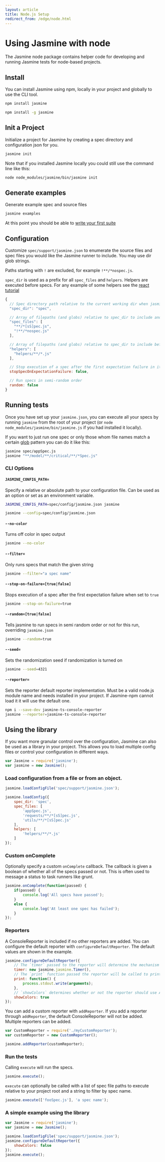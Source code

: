 ```yaml
---
layout: article
title: Node.js Setup
redirect_from: /edge/node.html
---
```


# Using Jasmine with node

The Jasmine node package contains helper code for developing and running Jasmine tests for node-based projects.

## Install

You can install Jasmine using npm, locally in your project and globally to use the CLI tool.

```sh
npm install jasmine

npm install -g jasmine
```

## Init a Project

Initialize a project for Jasmine by creating a spec directory and configuration json for you.

```sh
jasmine init
```

Note that if you installed Jasmine locally you could still use the command line like this:

```sh
node node_modules/jasmine/bin/jasmine init
```

## Generate examples

Generate example spec and source files

```sh
jasmine examples
```

At this point you should be able to [write your first suite](/tutorials/your_first_suite.html)

## Configuration

Customize `spec/support/jasmine.json` to enumerate the source files and spec files you would like the
Jasmine runner to include. You may use dir glob strings.

Paths starting with `!` are excluded, for example `!**/*nospec.js`.

`spec_dir` is used as a prefix for all `spec_files` and `helpers`.
Helpers are executed before specs. For any example of some helpers see the [react tutorial](/tutorials/react_with_npm)

```javascript
{
  // Spec directory path relative to the current working dir when jasmine is executed.
  "spec_dir": "spec",

  // Array of filepaths (and globs) relative to spec_dir to include and exclude
  "spec_files": [
    "**/*[sS]pec.js",
    "!**/*nospec.js"
  ],

  // Array of filepaths (and globs) relative to spec_dir to include before jasmine specs
  "helpers": [
    "helpers/**/*.js"
  ],

  // Stop execution of a spec after the first expectation failure in it
  stopSpecOnExpectationFailure: false,

  // Run specs in semi-random order
  random: false
}
```

## Running tests

Once you have set up your `jasmine.json`, you can execute all your specs by running `jasmine` from the root of your project (or `node node_modules/jasmine/bin/jasmine.js` if you had installed it locally).

If you want to just run one spec or only those whom file names match a certain [glob](https://github.com/isaacs/node-glob) pattern you can do it like this:

```sh
jasmine spec/appSpec.js
jasmine "**/model/**/critical/**/*Spec.js"
```


### CLI Options

#### `JASMINE_CONFIG_PATH=`
Specify a relative or absolute path to your configuration file. Can be used as an option or set as an environment variable.

```sh
JASMINE_CONFIG_PATH=spec/config/jasmine.json jasmine

jasmine --config=spec/config/jasmine.json
```

#### `--no-color`
Turns off color in spec output

```sh
jasmine --no-color
```

#### `--filter=`
Only runs specs that match the given string

```sh
jasmine --filter="a spec name"
```

#### `--stop-on-failure=[true|false]`
 Stops execution of a spec after the first expectation failure when set to `true`

```sh
jasmine --stop-on-failure=true
```

#### `--random=[true|false]`
Tells jasmine to run specs in semi random order or not for this run, overriding `jasmine.json`

```sh
jasmine --random=true
```

#### `--seed=`
Sets the randomization seed if randomization is turned on

```sh
jasmine --seed=4321
```

#### `--reporter=`

Sets the reporter default reporter implementation. Must be a valid node.js module name and needs installed in your project. If Jasmine-npm cannot load it it will use the default one.

```sh
npm i --save-dev jasmine-ts-console-reporter
jasmine --reporter=jasmine-ts-console-reporter
```


## Using the library

If you want more granular control over the configuration, Jasmine can also be used as a library in your project.
This allows you to load multiple config files or control your configuration in different ways.

```javascript
var Jasmine = require('jasmine');
var jasmine = new Jasmine();
```

### Load configuration from a file or from an object.

```javascript
jasmine.loadConfigFile('spec/support/jasmine.json');

jasmine.loadConfig({
    spec_dir: 'spec',
    spec_files: [
        'appSpec.js',
        'requests/**/*[sS]pec.js',
        'utils/**/*[sS]pec.js'
    ],
    helpers: [
        'helpers/**/*.js'
    ]
});
```

### Custom onComplete

Optionally specify a custom `onComplete` callback. The callback is given a boolean of whether all of the specs passed or not. This is often used to message a status to task runners like grunt.

```javascript
jasmine.onComplete(function(passed) {
    if(passed) {
        console.log('All specs have passed');
    }
    else {
        console.log('At least one spec has failed');
    }
});
```

### Reporters

A ConsoleReporter is included if no other reporters are added.
You can configure the default reporter with `configureDefaultReporter`.
The default values are shown in the example.

```javascript
jasmine.configureDefaultReporter({
    // The `timer` passed to the reporter will determine the mechanism for seeing how long the suite takes to run.
    timer: new jasmine.jasmine.Timer(),
    // The `print` function passed the reporter will be called to print its results.
    print: function() {
        process.stdout.write(arguments);
    },
    // `showColors` determines whether or not the reporter should use ANSI color codes.
    showColors: true
});
```

You can add a custom reporter with `addReporter`. If you add a reporter through `addReporter`, the default ConsoleReporter will not be added.
Multiple reporters can be added.

```javascript
var CustomReporter = require('./myCustomReporter');
var customReporter = new CustomReporter();

jasmine.addReporter(customReporter);
```

### Run the tests

Calling `execute` will run the specs.

```javascript
jasmine.execute();
```

`execute` can optionally be called with a list of spec file paths to execute relative to your project root and a string to filter by spec name.

```javascript
jasmine.execute(['fooSpec.js'], 'a spec name');
```

### A simple example using the library

```javascript
var Jasmine = require('jasmine');
var jasmine = new Jasmine();

jasmine.loadConfigFile('spec/support/jasmine.json');
jasmine.configureDefaultReporter({
    showColors: false
});
jasmine.execute();
```

